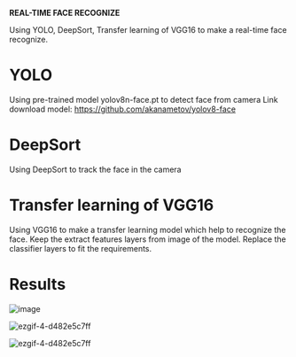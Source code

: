 **REAL-TIME FACE RECOGNIZE**

Using YOLO, DeepSort, Transfer learning of VGG16 to make a real-time face recognize.

# YOLO
Using pre-trained model yolov8n-face.pt to detect face from camera
Link download model: https://github.com/akanametov/yolov8-face

# DeepSort
Using DeepSort to track the face in the camera

# Transfer learning of VGG16
Using VGG16 to make a transfer learning model which help to recognize the face.
Keep the extract features layers from image of the model.
Replace the classifier layers to fit the requirements.

# Results 

![image](https://github.com/duong1121/Face_Recognize/assets/75771867/c439192f-9031-4b88-bccd-cf723f5ce583)

![ezgif-4-d482e5c7ff](https://github.com/duong1121/Face_Recognize/assets/75771867/fc5d4bd8-028b-4287-89e8-65928c0a22db)

![ezgif-4-d482e5c7ff](https://github.com/duong1121/Face_Recognize/assets/75771867/c14e86c0-7609-4934-b466-51f6bf010243)









